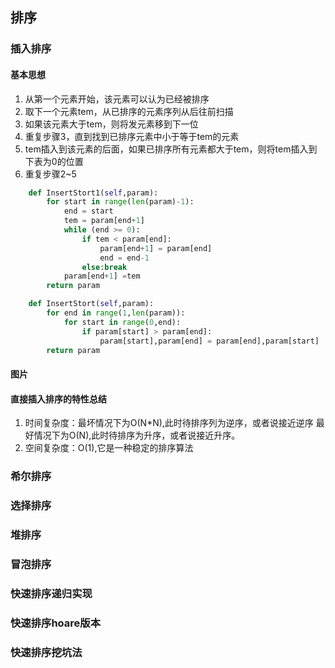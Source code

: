## 排序
### 插入排序
#### 基本思想
1. 从第一个元素开始，该元素可以认为已经被排序
2. 取下一个元素tem，从已排序的元素序列从后往前扫描
3. 如果该元素大于tem，则将发元素移到下一位
4. 重复步骤3，直到找到已排序元素中小于等于tem的元素
5. tem插入到该元素的后面，如果已排序所有元素都大于tem，则将tem插入到下表为0的位置
6. 重复步骤2~5
```python
    def InsertStort1(self,param):
        for start in range(len(param)-1):
            end = start
            tem = param[end+1]
            while (end >= 0):
                if tem < param[end]:
                    param[end+1] = param[end]
                    end = end-1
                else:break
            param[end+1] =tem
        return param
```
```python
    def InsertStort(self,param):
        for end in range(1,len(param)):
            for start in range(0,end):
                if param[start] > param[end]:
                    param[start],param[end] = param[end],param[start]
        return param
```
#### 图片
#### 直接插入排序的特性总结
1. 时间复杂度：最坏情况下为O(N*N),此时待排序列为逆序，或者说接近逆序
               最好情况下为O(N),此时待排序为升序，或者说接近升序。
2. 空间复杂度：O(1),它是一种稳定的排序算法
### 希尔排序

### 选择排序
### 堆排序
 
### 冒泡排序
 
### 快速排序递归实现

### 快速排序hoare版本
### 快速排序挖坑法
